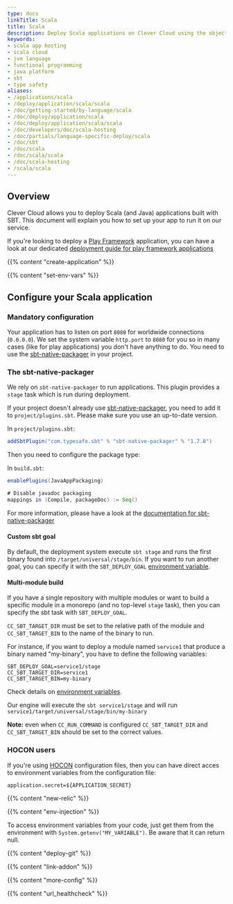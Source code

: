 ```yaml
---
type: docs
linkTitle: Scala
title: Scala
description: Deploy Scala applications on Clever Cloud using the object-functional programming language that runs on the Java platform runtime
keywords:
- scala app hosting
- scala cloud
- jvm language
- functional programming
- java platform
- sbt
- type safety
aliases:
- /applications/scala
- /deploy/application/scala/scala
- /doc/getting-started/by-language/scala
- /doc/deploy/application/scala
- /doc/deploy/application/scala/scala
- /doc/developers/doc/scala-hosting
- /doc/partials/language-specific-deploy/scala
- /doc/sbt
- /doc/scala
- /doc/scala/scala
- /doc/scala-hosting
- /scala/scala
---
```


## Overview

Clever Cloud allows you to deploy Scala (and Java) applications built with SBT. This document will explain you how to set up your app to run it on our service.

If you're looking to deploy a [Play Framework](https://www.playframework.com) application, you can have a look at our dedicated [deployment guide for play framework applications](/guides/play-framework-2)

{{% content "create-application" %}}

{{% content "set-env-vars" %}}

## Configure your Scala application

### Mandatory configuration

Your application has to listen on port `8080` for worldwide connections (`0.0.0.0`). We set the system variable `http.port` to `8080` for you so in many cases (like for play applications) you don't have anything to do.
You need to use the [sbt-native-packager](#the-sbt-native-packager) in your project.

### The sbt-native-packager

We rely on `sbt-native-packager` to run applications. This plugin provides a `stage` task which is run during deployment.

If your project doesn't already use [sbt-native-packager](https://github.com/sbt/sbt-native-packager), you need to add it to `project/plugins.sbt`. Please make sure you use an up-to-date version.

In `project/plugins.sbt`:

```scala
addSbtPlugin("com.typesafe.sbt" % "sbt-native-packager" % "1.7.0")
```

Then you need to configure the package type:

In `build.sbt`:

```scala
enablePlugins(JavaAppPackaging)

# Disable javadoc packaging
mappings in (Compile, packageDoc) := Seq()
```

For more information, please have a look at the [documentation for sbt-native-packager](https://www.scala-sbt.org/sbt-native-packager/index.html)

#### Custom sbt goal

By default, the deployment system execute `sbt stage` and runs the first binary found into `/target/universal/stage/bin`. If you want to run another goal, you can specify it with the `SBT_DEPLOY_GOAL` [environment variable](#setting-up-environment-variables-on-clever-cloud).

#### Multi-module build

If you have a single repository with multiple modules or want to build a specific module in a monorepo (and no top-level `stage` task), then you can specify the sbt task with `SBT_DEPLOY_GOAL`.

`CC_SBT_TARGET_DIR` must be set to the relative path of the module and `CC_SBT_TARGET_BIN` to the name of the binary to run.

For instance, if you want to deploy a module named `service1` that produce a binary named "my-binary", you have to define the following variables:

```shell
SBT_DEPLOY_GOAL=service1/stage
CC_SBT_TARGET_DIR=service1
CC_SBT_TARGET_BIN=my-binary
```

Check details on [environment variables](#setting-up-environment-variables-on-clever-cloud).

Our engine will execute the `sbt service1/stage` and will run `service1/target/universal/stage/bin/my-binary`

**Note:** even when `CC_RUN_COMMAND` is configured `CC_SBT_TARGET_DIR` and `CC_SBT_TARGET_BIN` should be set to the correct values.

### HOCON users

If you're using
[HOCON](https://github.com/typesafehub/config/blob/master/HOCON.md#hocon-human-optimized-config-object-notation) configuration files, then you can have direct acces to environment variables from the configuration file:

```shell
application.secret=${APPLICATION_SECRET}
```

{{% content "new-relic" %}}

{{% content "env-injection" %}}

To access environment variables from your code, just get them from the environment with `System.getenv("MY_VARIABLE")`. Be aware that it can return null.

{{% content "deploy-git" %}}

{{% content "link-addon" %}}

{{% content "more-config" %}}

{{% content "url_healthcheck" %}}
